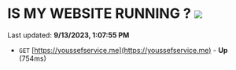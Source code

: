 # IS MY WEBSITE RUNNING ? [![](https://img.shields.io/static/v1?label=Sponsor&message=%E2%9D%A4&logo=GitHub&color=%23fe8e86)](https://github.com/sponsors/<username>)

Last updated: **9/13/2023, 1:07:55 PM**

- `GET` [https://youssefservice.me](https://youssefservice.me) - **Up** (754ms)
